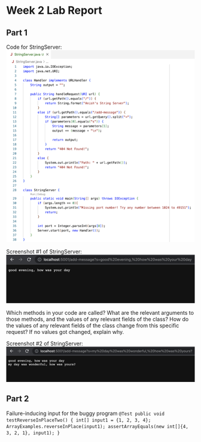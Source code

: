 # Week 2 Lab Report

## Part 1

Code for StringServer:
![Image](images/StringServer.png)

Screenshot #1 of StringServer:
![Image](images/StringServerDemo1.png)

Which methods in your code are called?
What are the relevant arguments to those methods, and the values of any relevant fields of the class?
How do the values of any relevant fields of the class change from this specific request? If no values got changed, explain why.

Screenshot #2 of StringServer:
![Image](images/StringServerDemo2.png)

## Part 2

Failure-inducing input for the buggy program
`
@Test
public void testReverseInPlaceTwo() {
    int[] input1 = {1, 2, 3, 4};
    ArrayExamples.reverseInPlace(input1);
    assertArrayEquals(new int[]{4, 3, 2, 1}, input1);
}
`
